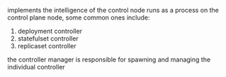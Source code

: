 implements the intelligence of the control node 
runs as a process on the control plane node, some common ones include:
1. deployment controller
2. statefulset controller
3. replicaset controller

the controller manager is responsible for spawning and managing the individual controller